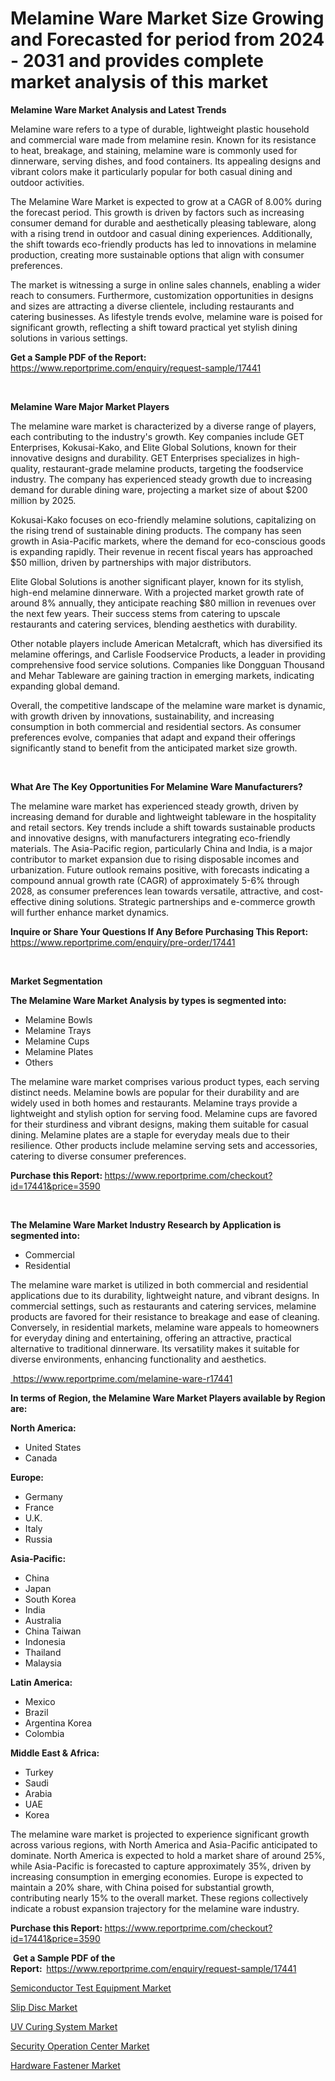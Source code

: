 <p><h1>Melamine Ware Market Size Growing and Forecasted for period from 2024 - 2031 and provides complete market analysis of this market</h1></p><p><strong>Melamine Ware Market Analysis and Latest Trends</strong></p>
<p><p>Melamine ware refers to a type of durable, lightweight plastic household and commercial ware made from melamine resin. Known for its resistance to heat, breakage, and staining, melamine ware is commonly used for dinnerware, serving dishes, and food containers. Its appealing designs and vibrant colors make it particularly popular for both casual dining and outdoor activities.</p><p>The Melamine Ware Market is expected to grow at a CAGR of 8.00% during the forecast period. This growth is driven by factors such as increasing consumer demand for durable and aesthetically pleasing tableware, along with a rising trend in outdoor and casual dining experiences. Additionally, the shift towards eco-friendly products has led to innovations in melamine production, creating more sustainable options that align with consumer preferences.</p><p>The market is witnessing a surge in online sales channels, enabling a wider reach to consumers. Furthermore, customization opportunities in designs and sizes are attracting a diverse clientele, including restaurants and catering businesses. As lifestyle trends evolve, melamine ware is poised for significant growth, reflecting a shift toward practical yet stylish dining solutions in various settings.</p></p>
<p><strong>Get a Sample PDF of the Report:&nbsp;</strong> <a href="https://www.reportprime.com/enquiry/request-sample/17441?utm_campaign=1134&utm_medium=2&utm_source=Github&utm_content=ia&utm_term=19112024&utm_id=melamine-ware">https://www.reportprime.com/enquiry/request-sample/17441</a></p>
<p>&nbsp;</p>
<p><strong>Melamine Ware Major Market Players</strong></p>
<p><p>The melamine ware market is characterized by a diverse range of players, each contributing to the industry's growth. Key companies include GET Enterprises, Kokusai-Kako, and Elite Global Solutions, known for their innovative designs and durability. GET Enterprises specializes in high-quality, restaurant-grade melamine products, targeting the foodservice industry. The company has experienced steady growth due to increasing demand for durable dining ware, projecting a market size of about $200 million by 2025.</p><p>Kokusai-Kako focuses on eco-friendly melamine solutions, capitalizing on the rising trend of sustainable dining products. The company has seen growth in Asia-Pacific markets, where the demand for eco-conscious goods is expanding rapidly. Their revenue in recent fiscal years has approached $50 million, driven by partnerships with major distributors.</p><p>Elite Global Solutions is another significant player, known for its stylish, high-end melamine dinnerware. With a projected market growth rate of around 8% annually, they anticipate reaching $80 million in revenues over the next few years. Their success stems from catering to upscale restaurants and catering services, blending aesthetics with durability.</p><p>Other notable players include American Metalcraft, which has diversified its melamine offerings, and Carlisle Foodservice Products, a leader in providing comprehensive food service solutions. Companies like Dongguan Thousand and Mehar Tableware are gaining traction in emerging markets, indicating expanding global demand. </p><p>Overall, the competitive landscape of the melamine ware market is dynamic, with growth driven by innovations, sustainability, and increasing consumption in both commercial and residential sectors. As consumer preferences evolve, companies that adapt and expand their offerings significantly stand to benefit from the anticipated market size growth.</p></p>
<p>&nbsp;</p>
<p><strong>What Are The Key Opportunities For Melamine Ware Manufacturers?</strong></p>
<p><p>The melamine ware market has experienced steady growth, driven by increasing demand for durable and lightweight tableware in the hospitality and retail sectors. Key trends include a shift towards sustainable products and innovative designs, with manufacturers integrating eco-friendly materials. The Asia-Pacific region, particularly China and India, is a major contributor to market expansion due to rising disposable incomes and urbanization. Future outlook remains positive, with forecasts indicating a compound annual growth rate (CAGR) of approximately 5-6% through 2028, as consumer preferences lean towards versatile, attractive, and cost-effective dining solutions. Strategic partnerships and e-commerce growth will further enhance market dynamics.</p></p>
<p><strong>Inquire or Share Your Questions If Any Before Purchasing This Report:</strong> <a href="https://www.reportprime.com/enquiry/pre-order/17441?utm_campaign=1134&utm_medium=2&utm_source=Github&utm_content=ia&utm_term=19112024&utm_id=melamine-ware">https://www.reportprime.com/enquiry/pre-order/17441</a></p>
<p>&nbsp;</p>
<p><strong>Market Segmentation</strong></p>
<p><strong>The Melamine Ware Market Analysis by types is segmented into:</strong></p>
<p><ul><li>Melamine Bowls</li><li>Melamine Trays</li><li>Melamine Cups</li><li>Melamine Plates</li><li>Others</li></ul></p>
<p><p>The melamine ware market comprises various product types, each serving distinct needs. Melamine bowls are popular for their durability and are widely used in both homes and restaurants. Melamine trays provide a lightweight and stylish option for serving food. Melamine cups are favored for their sturdiness and vibrant designs, making them suitable for casual dining. Melamine plates are a staple for everyday meals due to their resilience. Other products include melamine serving sets and accessories, catering to diverse consumer preferences.</p></p>
<p><strong>Purchase this Report:&nbsp;</strong><a href="https://www.reportprime.com/checkout?id=17441&price=3590&utm_campaign=1134&utm_medium=2&utm_source=Github&utm_content=ia&utm_term=19112024&utm_id=melamine-ware">https://www.reportprime.com/checkout?id=17441&price=3590</a></p>
<p>&nbsp;</p>
<p><strong>The Melamine Ware Market Industry Research by Application is segmented into:</strong></p>
<p><ul><li>Commercial</li><li>Residential</li></ul></p>
<p><p>The melamine ware market is utilized in both commercial and residential applications due to its durability, lightweight nature, and vibrant designs. In commercial settings, such as restaurants and catering services, melamine products are favored for their resistance to breakage and ease of cleaning. Conversely, in residential markets, melamine ware appeals to homeowners for everyday dining and entertaining, offering an attractive, practical alternative to traditional dinnerware. Its versatility makes it suitable for diverse environments, enhancing functionality and aesthetics.</p></p>
<p><a href="https://www.reportprime.com/melamine-ware-r17441?utm_campaign=1134&utm_medium=2&utm_source=Github&utm_content=ia&utm_term=19112024&utm_id=melamine-ware">&nbsp;https://www.reportprime.com/melamine-ware-r17441</a></p>
<p><strong>In terms of Region, the Melamine Ware Market Players available by Region are:</strong></p>
<p>
    <p> <strong> North America: </strong>
        <ul>
            <li>United States</li>
            <li>Canada</li>
        </ul>
        </p> 
    <p> <strong> Europe: </strong>
        <ul>
            <li>Germany</li>
            <li>France</li>
            <li>U.K.</li>
            <li>Italy</li>
            <li>Russia</li>
        </ul>
        </p> 
    <p> <strong> Asia-Pacific: </strong>
        <ul>
            <li>China</li>
            <li>Japan</li>
            <li>South Korea</li>
            <li>India</li>
            <li>Australia</li>
            <li>China Taiwan</li>
            <li>Indonesia</li>
            <li>Thailand</li>
            <li>Malaysia</li>
        </ul>
        </p> 
    <p> <strong> Latin America: </strong>
        <ul>
            <li>Mexico</li>
            <li>Brazil</li>
            <li>Argentina Korea</li>
            <li>Colombia</li>
        </ul>
        </p> 
    <p> <strong> Middle East & Africa: </strong>
        <ul>
            <li>Turkey</li>
            <li>Saudi</li>
            <li>Arabia</li>
            <li>UAE</li>
            <li>Korea</li>
        </ul>
    </p>
    </p>
<p><p>The melamine ware market is projected to experience significant growth across various regions, with North America and Asia-Pacific anticipated to dominate. North America is expected to hold a market share of around 25%, while Asia-Pacific is forecasted to capture approximately 35%, driven by increasing consumption in emerging economies. Europe is expected to maintain a 20% share, with China poised for substantial growth, contributing nearly 15% to the overall market. These regions collectively indicate a robust expansion trajectory for the melamine ware industry.</p></p>
<p><strong>Purchase this Report: </strong><a href="https://www.reportprime.com/checkout?id=17441&price=3590&utm_campaign=1134&utm_medium=2&utm_source=Github&utm_content=ia&utm_term=19112024&utm_id=melamine-ware">https://www.reportprime.com/checkout?id=17441&price=3590</a></p>
<p>&nbsp;<strong>Get a Sample PDF of the Report:&nbsp;&nbsp;</strong><a href="https://www.reportprime.com/enquiry/request-sample/17441?utm_campaign=1134&utm_medium=2&utm_source=Github&utm_content=ia&utm_term=19112024&utm_id=melamine-ware">https://www.reportprime.com/enquiry/request-sample/17441</a></p>
<p><strong></strong></p>
<p><p><a href="https://www.linkedin.com/pulse/semiconductor-test-equipment-market-matrix-applications-b4tae?utm_campaign=1134&utm_medium=2&utm_source=Github&utm_content=ia&utm_term=19112024&utm_id=melamine-ware">Semiconductor Test Equipment Market</a></p><p><a href="https://issuu.com/reportprime-2/docs/slip-disc-market-size-2030.pptx_bfd58a4e964e30?utm_campaign=1134&utm_medium=2&utm_source=Github&utm_content=ia&utm_term=19112024&utm_id=melamine-ware">Slip Disc Market</a></p><p><a href="https://www.linkedin.com/pulse/uv-curing-system-market-overview-global-trends-future-gk5ee?utm_campaign=1134&utm_medium=2&utm_source=Github&utm_content=ia&utm_term=19112024&utm_id=melamine-ware">UV Curing System Market</a></p><p><a href="https://issuu.com/reportprime-2/docs/security-operation-center-market-si_0a5ea59b8ac491?utm_campaign=1134&utm_medium=2&utm_source=Github&utm_content=ia&utm_term=19112024&utm_id=melamine-ware">Security Operation Center Market</a></p><p><a href="https://www.linkedin.com/pulse/hardware-fastener-market-size-share-trends-analysis-report-3zrte?utm_campaign=1134&utm_medium=2&utm_source=Github&utm_content=ia&utm_term=19112024&utm_id=melamine-ware">Hardware Fastener Market</a></p></p>